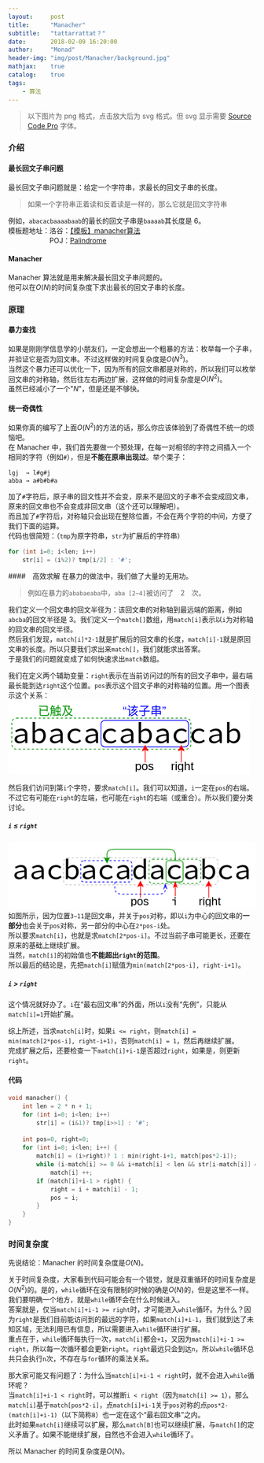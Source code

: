 ```yaml
---
layout:     post
title:      "Manacher"
subtitle:   "tattarrattat？"
date:       2018-02-09 16:20:00
author:     "Monad"
header-img: "img/post/Manacher/background.jpg"
mathjax:    true
catalog:    true
tags:
    - 算法
---
```


> 以下图片为 png 格式，点击放大后为 svg 格式。但 svg 显示需要 [Source Code Pro](https://github.com/adobe-fonts/source-code-pro/archive/2.030R-ro/1.050R-it.zip) 字体。

### 介绍

#### 最长回文子串问题
最长回文子串问题就是：给定一个字符串，求最长的回文子串的长度。  
> 如果一个字符串正着读和反着读是一样的，那么它就是回文字符串

例如，`abacacbaaaabaab`的最长的回文子串是`baaaab`其长度是 6。  
模板题地址：洛谷：[【模板】manacher算法](https://www.luogu.org/problemnew/show/P3805)  
　　　　　　POJ：[Palindrome](http://poj.org/problem?id=3974)

#### Manacher
Manacher 算法就是用来解决最长回文子串问题的。  
他可以在$O(N)$的时间复杂度下求出最长的回文子串的长度。


### 原理

#### 暴力查找
如果是刚刚学信息学的小朋友们，一定会想出一个粗暴的方法：枚举每一个子串，并验证它是否为回文串。不过这样做的时间复杂度是$O(N^3)$。  
当然这个暴力还可以优化一下，因为所有的回文串都是对称的，所以我们可以枚举回文串的对称轴，然后往左右两边扩展，这样做的时间复杂度是$O(N^2)$。  
虽然已经减小了一个"$N$"，但是还是不够快。

#### 统一奇偶性
如果你真的编写了上面$O(N^2)$的方法的话，那么你应该体验到了奇偶性不统一的烦恼吧。  
在 Manacher 中，我们首先要做一个预处理，在每一对相邻的字符之间插入一个相同的字符（例如`#`），但是**不能在原串出现过**。举个栗子：  
```
lgj  → l#g#j
abba → a#b#b#a
```
加了`#`字符后，原子串的回文性并不会变，原来不是回文的子串不会变成回文串，原来的回文串也不会变成非回文串（这个还可以理解吧）。  
而且加了`#`字符后，对称轴只会出现在整除位置，不会在两个字符的中间，方便了我们下面的运算。  
代码也很简短：（`tmp`为原字符串，`str`为扩展后的字符串）  
``` c++
for (int i=0; i<len; i++)
    str[i] = (i%2)? tmp[i/2] : '#';
```

####　高效求解
在暴力的做法中，我们做了大量的无用功。
> 例如在暴力的`ababaeaba`中，`aba [2~4]`被访问了　2　次。

我们定义一个回文串的回文半径为：该回文串的对称轴到最远端的距离，例如`abcba`的回文半径是 3。我们定义一个`match[]`数组，用`match[i]`表示以`i`为对称轴的回文串的回文半径。  
然后我们发现，`match[i]*2-1`就是扩展后的回文串的长度，`match[i]-1`就是原回文串的长度。所以只要我们求出来`match[]`，我们就能求出答案。  
于是我们的问题就变成了如何快速求出`match`数组。  

我们在定义两个辅助变量：`right`表示在当前访问过的所有的回文子串中，最右端最长能到达`right`这个位置。`pos`表示这个回文子串的对称轴的位置。用一个图表示这个关系：
[![right与pos](/img/post/Manacher/right_pos.png)](/img/post/Manacher/right_pos.svg)

然后我们访问到第`i`个字符，要求`match[i]`。我们可以知道，`i`一定在`pos`的右端。不过它有可能在`right`的左端，也可能在`right`的右端（或重合）。所以我们要分类讨论。

##### `i` ≤ `right`
[![i ≤ right](/img/post/Manacher/i_less_right.png)](/img/post/Manacher/i_less_right.svg)
如图所示，因为位置`3~11`是回文串，并关于`pos`对称，即以`i`为中心的回文串的**一部分**也会关于`pos`对称，另一部分的中心在`2*pos-i`处。  
所以要求`match[i]`，也就是求`match[2*pos-i]`。不过当前子串可能更长，还要在原来的基础上继续扩展。  
当然，`match[i]`的初始值也**不能超出`right`的范围**。  
所以最后的结论是，先把`match[i]`赋值为`min(match[2*pos-i], right-i+1)`。

##### `i` > `right`
这个情况就好办了。`i`在“最右回文串”的外面，所以`i`没有“先例”，只能从`match[i]=1`开始扩展。  
  
综上所述，当求`match[i]`时，如果`i <= right`，则`match[i] = min(match[2*pos-i], right-i+1)`，否则`match[i] = 1`，然后再继续扩展。  
完成扩展之后，还要检查一下`match[i]+i-1`是否超过`right`，如果是，则更新`right`。

#### 代码
``` c++
void manacher() {
    int len = 2 * n + 1;
    for (int i=0; i<len; i++)
        str[i] = (i&1)? tmp[i>>1] : '#';

    int pos=0, right=0;
    for (int i=0; i<len; i++) {
        match[i] = (i>right)? 1 : min(right-i+1, match[pos*2-i]);
        while (i-match[i] >= 0 && i+match[i] < len && str[i-match[i]] == str[i+match[i]])
            match[i] ++;
        if (match[i]+i-1 > right) {
            right = i + match[i] - 1;
            pos = i;
        }
    }
}
```

### 时间复杂度
先说结论：Manacher 的时间复杂度是$O(N)$。  
  
关于时间复杂度，大家看到代码可能会有一个错觉，就是双重循环的时间复杂度是$O(N^2)$的。是的，`while`循环在没有限制的时候的确是$O(N)$的，但是这里不一样。我们要明确一个地方，就是`while`循环会在什么时候进入。  
答案就是，仅当`match[i]+i-1 >= right`时，才可能进入`while`循环。为什么？因为`right`是我们目前能访问到的最远的字符，如果`match[i]+i-1`，我们就到达了未知区域，无法利用已有信息，所以需要进入`while`循环进行扩展。  
重点在于，`while`循环每执行一次，`match[i]`都会`+1`，又因为`match[i]+i-1 >= right`，所以每一次循环都会更新`right`。`right`最远只会到达`n`，所以`while`循环总共只会执行`n`次，不存在与`for`循环的乘法关系。  
  
那大家可能又有问题了：为什么当`match[i]+i-1 < right`时，就不会进入`while`循环呢？  
当`match[i]+i-1 < right`时，可以推断`i < right`（因为`match[i] >= 1`），那么`match[i]`基于`match[pos*2-i]`，点`match[i]+i-1`关于`pos`对称的点`pos*2-(match[i]+i-1)`（以下简称`B`）也一定在这个“最右回文串”之内。  
此时如果`match[i]`继续可以扩展，那么`match[B]`也可以继续扩展，与`match[]`的定义矛盾了。如果不能继续扩展，自然也不会进入`while`循环了。  
  
所以 Manacher 的时间复杂度是$O(N)$。
